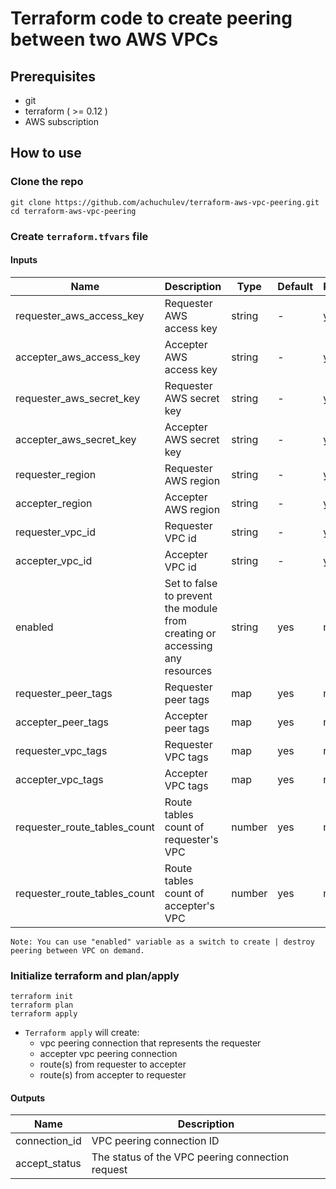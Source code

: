 # Terraform code to create peering between two AWS VPCs

## Prerequisites

- git
- terraform ( >= 0.12 )
- AWS subscription

## How to use

### Clone the repo

```
git clone https://github.com/achuchulev/terraform-aws-vpc-peering.git
cd terraform-aws-vpc-peering
```

### Create `terraform.tfvars` file

#### Inputs

| Name  |	Description |	Type |  Default |	Required
| ----- | ----------- | ---- |  ------- | --------
| requester_aws_access_key | Requester AWS access key | string  | - | yes
| accepter_aws_access_key | Accepter AWS access key | string  | - | yes
| requester_aws_secret_key | Requester AWS secret key | string  | - | yes
| accepter_aws_secret_key | Accepter AWS secret key | string  | - | yes
| requester_region | Requester AWS region | string  | - | yes
| accepter_region | Accepter AWS region | string  | - | yes
| requester_vpc_id  | Requester VPC id | string | - | yes
| accepter_vpc_id  | Accepter VPC id | string | - | yes
| enabled  | Set to false to prevent the module from creating or accessing any resources | string | yes | no
| requester_peer_tags  | Requester peer tags | map | yes | no
| accepter_peer_tags  | Accepter peer tags | map  | yes | no
| requester_vpc_tags  | Requester VPC tags | map  | yes | no
| accepter_vpc_tags | Accepter VPC tags  | map  | yes | no
| requester_route_tables_count | Route tables count of requester's VPC | number | yes | no 
| requester_route_tables_count | Route tables count of accepter's VPC | number | yes | no 

```
Note: You can use "enabled" variable as a switch to create | destroy peering between VPC on demand. 
```

### Initialize terraform and plan/apply

```
terraform init
terraform plan
terraform apply
```

- `Terraform apply` will create:
  - vpc peering connection that represents the requester
  - accepter vpc peering connection
  - route(s) from requester to accepter
  - route(s) from accepter to requester
  
  
#### Outputs

| Name  |	Description 
| ----- | ----------- 
| connection_id | VPC peering connection ID
| accept_status | The status of the VPC peering connection request
